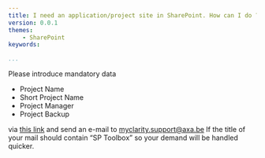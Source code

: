```yaml
---
title: I need an application/project site in SharePoint. How can I do ?
version: 0.0.1
themes:
    - SharePoint
keywords:

...
```


Please introduce mandatory data 

- Project Name
- Short Project Name
- Project Manager
- Project Backup

via [this link][1] and send an e-mail to myclarity.support@axa.be
If the title of your mail should contain “SP Toolbox” so your demand will be handled quicker.

[1]: https://team.axa.be/sites/Projects/Lists/Create%20SiteRequest/NewForm.aspx?RootFolder